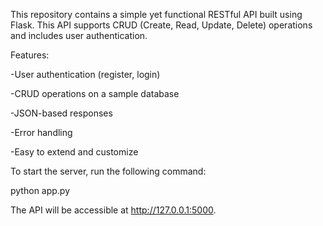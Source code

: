 This repository contains a simple yet functional RESTful API built using Flask. This API supports CRUD (Create, Read, Update, Delete) operations and includes user authentication.

Features:

-User authentication (register, login)

-CRUD operations on a sample database

-JSON-based responses

-Error handling

-Easy to extend and customize






To start the server, run the following command:

python app.py

The API will be accessible at 
http://127.0.0.1:5000.

